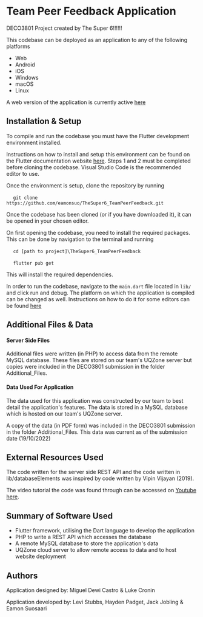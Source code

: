 # Team Peer Feedback Application
DECO3801 Project created by The Super 6!!!!!!

This codebase can be deployed as an application to any of the following platforms
- Web
- Android
- iOS
- Windows
- macOS
- Linux

A web version of the application is currently active [here](https://deco3801-thesupersix.uqcloud.net)

## Installation & Setup
To compile and run the codebase you must have the Flutter development environment installed. 

Instructions on how to install and setup this environment can be found on the Flutter documentation website [here](https://docs.flutter.dev/get-started/install). 
Steps 1 and 2 must be completed before cloning the codebase. Visual Studio Code is the recommended editor to use.

Once the environment is setup, clone the repository by running

&emsp; `git clone https://github.com/eamonsuo/TheSuper6_TeamPeerFeedback.git`

Once the codebase has been cloned (or if you have downloaded it), it can be opened in your chosen editor.

On first opening the codebase, you need to install the required packages. This can be done by navigation to the terminal and running

&emsp; `cd [path to project]\TheSuper6_TeamPeerFeedback`

&emsp; `flutter pub get`

This will install the required dependencies.

In order to run the codebase, navigate to the `main.dart` file located in `lib/` and click run and debug. 
The platform on which the application is compiled can be changed as well. Instructions on how to do it for some editors can be found [here](https://docs.flutter.dev/get-started/test-drive?tab=vscode)

## Additional Files & Data

#### Server Side Files
Additional files were written (in PHP) to access data from the remote MySQL database. 
These files are stored on our team's UQZone server but copies were included in the DECO3801 submission in the folder Additional_Files.

#### Data Used For Application
The data used for this application was constructed by our team to best detail the application's features.
The data is stored in a MySQL database which is hosted on our team's UQZone server.

A copy of the data (in PDF form) was included in the DECO3801 submission in the folder Additional_Files.
This data was current as of the submission date (19/10/2022)

## External Resources Used
The code written for the server side REST API and the code written in lib/databaseElements was inspired by code written by Vipin Vijayan (2019). 

The video tutorial the code was found through can be accessed on [Youtube here](https://www.youtube.com/watch?v=F4Q6lEhmwCY).

## Summary of Software Used
- Flutter framework, utilising the Dart language to develop the application
- PHP to write a REST API which accesses the database
- A remote MySQL database to store the application's data
- UQZone cloud server to allow remote access to data and to host website deployment

## Authors
Application designed by: Miguel Dewi Castro & Luke Cronin

Application developed by: Levi Stubbs, Hayden Padget, Jack Jobling & Eamon Suosaari
